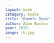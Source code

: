 ```yaml
---
layout: book
category: books
title: "Ramble Book"
author: Adam Buxton
year: 2020
image: rb.jpg
---
```

